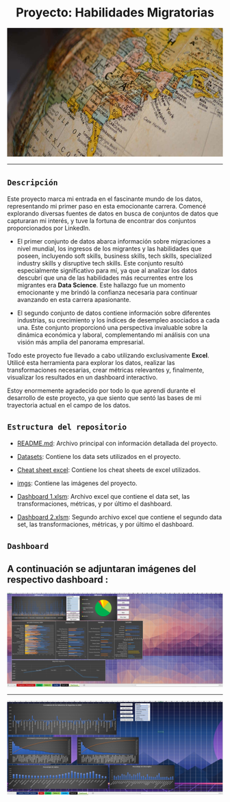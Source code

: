 
# <h1 align=center> **Proyecto: Habilidades Migratorias** </h1>
                                            

<p align="center">
<img src="https://github.com/MatyTrova/Projects/blob/main/Project%20I%20(Excel)/imgs/flujos%20migratorios.jpg"  height=300>
</p>

--- 
## `Descripción`

Este proyecto marca mi entrada en el fascinante mundo de los datos, representando mi primer paso en esta emocionante carrera. Comencé explorando diversas fuentes de datos en busca de conjuntos de datos que capturaran mi interés, y tuve la fortuna de encontrar dos conjuntos proporcionados por LinkedIn.

+ El primer conjunto de datos abarca información sobre migraciones a nivel mundial, los ingresos de los migrantes y las habilidades que poseen, incluyendo soft skills, business skills, tech skills, specialized industry skills y disruptive tech skills. Este conjunto resultó especialmente significativo para mí, ya que al analizar los datos descubrí que una de las habilidades más recurrentes entre los migrantes era **Data Science**. Este hallazgo fue un momento emocionante y me brindó la confianza necesaria para continuar avanzando en esta carrera apasionante.

+ El segundo conjunto de datos contiene información sobre diferentes industrias, su crecimiento y los índices de desempleo asociados a cada una. Este conjunto proporcionó una perspectiva invaluable sobre la dinámica económica y laboral, complementando mi análisis con una visión más amplia del panorama empresarial.

Todo este proyecto fue llevado a cabo utilizando exclusivamente **Excel**. Utilicé esta herramienta para explorar los datos, realizar las transformaciones necesarias, crear métricas relevantes y, finalmente, visualizar los resultados en un dashboard interactivo.

Estoy enormemente agradecido por todo lo que aprendí durante el desarrollo de este proyecto, ya que siento que sentó las bases de mi trayectoria actual en el campo de los datos.



## `Estructura del repositorio`

- [README.md](./README.md): Archivo principal con información detallada del proyecto.

- [Datasets](./Datasets): Contiene los data sets utilizados en el proyecto.

- [Cheat sheet excel](./Cheat%20sheet%20excel.md): Contiene los cheat sheets de excel utilizados.

- [imgs](./imgs): Contiene las imágenes del proyecto.

- [Dashboard 1.xlsm](./Dashboard%201%20a.xlsm): Archivo excel que contiene el data set, las transformaciones, métricas, y por último el dashboard.

- [Dashboard 2.xlsm](./Dashboard%201%20a.xlsm): Segundo archivo excel que contiene el segundo data set, las transformaciones, métricas, y por último el dashboard.


## `Dashboard` 

A continuación se adjuntaran imágenes del respectivo dashboard :
---
<p align="center">
<img src="https://github.com/MatyTrova/Projects/blob/main/Project%20I%20(Excel)/imgs/Dashboard%201.jpeg"  alt="Migratorias">
</p>

---
<p align="center">
<img src="https://github.com/MatyTrova/Projects/blob/main/Project%20I%20(Excel)/imgs/Dashboard%202.jpeg"  alt="Migratorias">
</p>



